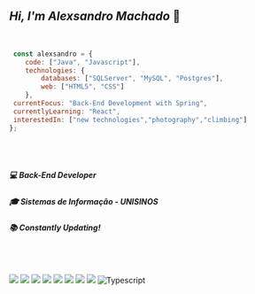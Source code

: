 ## _Hi, I'm Alexsandro Machado_ 👋

</br>

```javascript
 const alexsandro = {
    code: ["Java", "Javascript"],
    technologies: {
        databases: ["SQLServer", "MySQL", "Postgres"],
        web: ["HTML5", "CSS"]
    },
 currentFocus: "Back-End Development with Spring",
 currentlyLearning: "React",
 interestedIn: ["new technologies","photography","climbing"]
};
```
</br></br>
<h5 align="left">💻 Back-End Developer</h5>
<h5 align="left">🎓 Sistemas de Informação - UNISINOS</h5> 
<h5 align="left">📚  Constantly Updating!</h5> 
</br>

## 

![](https://img.shields.io/badge/Spring-6DB33F?style=for-the-badge&logo=spring&logoColor=white)
![](https://img.shields.io/badge/Java-ED8B00?style=for-the-badge&logo=java&logoColor=white)
![](https://img.shields.io/badge/CSS3-1572B6?style=for-the-badge&logo=css3&logoColor=white)
![](https://img.shields.io/badge/HTML5-E34F26?style=for-the-badge&logo=html5&logoColor=white)
![](https://img.shields.io/badge/JavaScript-F7DF1E?style=for-the-badge&logo=javascript&logoColor=black)
![](https://img.shields.io/badge/React-20232A?style=for-the-badge&logo=react&logoColor=61DAFB)
![](https://img.shields.io/badge/GitHub-100000?style=for-the-badge&logo=github&logoColor=white)
![](https://github-readme-stats.vercel.app/api/top-langs/?username=alexsandromachado&layout=compact&theme=radical)
![Typescript](https://img.shields.io/badge/TypeScript-007ACC?style=for-the-badge&logo=typescript&logoColor=white)

